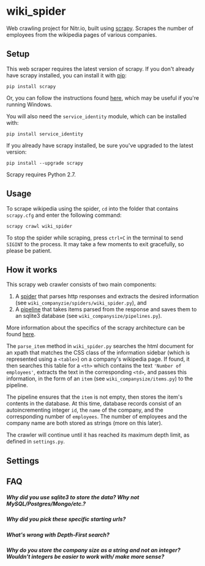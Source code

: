 # wiki_spider
Web crawling project for Nitr.io, built using [scrapy](http://scrapy.org/). Scrapes the number of employees from the wikipedia pages of various companies.

## Setup

This web scraper requires the latest version of scrapy. If you don't already have scrapy installed, you can install it with [pip](https://pypi.python.org/pypi/pip):

```
pip install scrapy
```

Or, you can follow the instructions found [here](http://doc.scrapy.org/en/latest/intro/install.html), which may be useful if you're running Windows.

You will also need the `service_identity` module, which can be installed with:

```
pip install service_identity
```

If you already have scrapy installed, be sure you've upgraded to the latest version:

```
pip install --upgrade scrapy
```

Scrapy requires Python 2.7.

## Usage

To scrape wikipedia using the spider, `cd` into the folder that contains `scrapy.cfg` and enter the following command:

```
scrapy crawl wiki_spider
```

To stop the spider while scraping, press `ctrl+C` in the terminal to send `SIGINT` to the process. It may take a few moments to exit gracefully, so please be patient.

## How it works

This scrapy web crawler consists of two main components:

1. A [spider](http://doc.scrapy.org/en/latest/topics/spiders.html) that parses http responses and extracts the desired information (see `wiki_companyzie/spiders/wiki_spider.py`), and
2. A [pipeline](http://doc.scrapy.org/en/latest/topics/item-pipeline.html) that takes items parsed from the response and saves them to an sqlite3 database (see `wiki_companysize/pipelines.py`).

More information about the specifics of the scrapy architecture can be found [here](http://doc.scrapy.org/en/latest/topics/architecture.html).

The `parse_item` method in `wiki_spider.py` searches the html document for an xpath that matches the CSS class of the information sidebar (which is represented using a `<table>`) on a company's wikipedia page. If found, it then searches this table for a `<th>` which contains the text `'Number of employees'`, extracts the text in the corresponding `<td>`, and passes this information, in the form of an `item` (see `wiki_companysize/items.py`) to the pipeline. 

The pipeline ensures that the `item` is not empty, then stores the item's contents in the database. At this time, database records consist of an autoincrementing integer `id`, the `name` of the company, and the corresponding number of `employees`. The number of employees and the company name are both stored as strings (more on this later). 

The crawler will continue until it has reached its maximum depth limit, as defined in `settings.py`.

## Settings

## FAQ

##### Why did you use sqlite3 to store the data? Why not MySQL/Postgres/Mongo/etc.?

##### Why did you pick these specific starting urls?

##### What's wrong with Depth-First search?

##### Why do you store the company size as a string and not an integer? Wouldn't integers be easier to work with/ make more sense?

##### 
